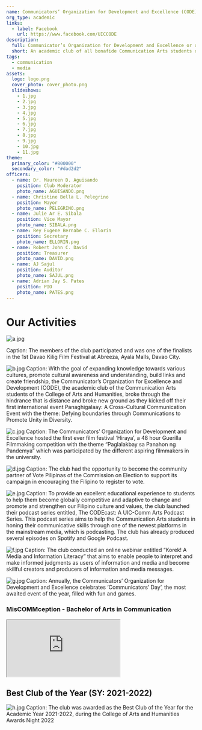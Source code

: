 ```yaml
---
name: Communicators’ Organization for Development and Excellence (CODE)
org_type: academic
links:
  - label: Facebook
    url: https://www.facebook.com/UICCODE
description:
  full: Communicator’s Organization for Development and Excellence or otherwise referred to as CODE. It is a non-partisan and non-political, academic campus-wide alliance composed of all undergraduate Communication Majors students taking up Bachelor of Arts in Communication under College of Arts and Humanities of the University of the Immaculate Conception. The club is committed to provide activities and opportunities that will harness the potentials of Communication students, be able to create linkages within the media and corporate industry, different member schools and other sectors of society.
  short: An academic club of all bonafide Communication Arts students of the University of the Immaculate Conception.
tags:
  - communication
  - media
assets:
  logo: logo.png
  cover_photo: cover_photo.png
  slideshows:
    - 1.jpg
    - 2.jpg
    - 3.jpg
    - 4.jpg
    - 5.jpg
    - 6.jpg
    - 7.jpg
    - 8.jpg
    - 9.jpg
    - 10.jpg
    - 11.jpg
theme:
  primary_color: "#800000"
  secondary_color: "#dad2d2"
officers:
  - name: Dr. Maureen D. Aguisando
    position: Club Moderator
    photo_name: AGUISANDO.png
  - name: Christine Bella L. Pelegrino
    position: Mayor
    photo_name: PELEGRINO.png
  - name: Julie Ar E. Sibala
    position: Vice Mayor
    photo_name: SIBALA.png
  - name: Rey Eugene Bernabe C. Ellorin
    position: Secretary
    photo_name: ELLORIN.png
  - name: Robert John C. David
    position: Treasurer
    photo_name: DAVID.png
  - name: AJ Sajul
    position: Auditor
    photo_name: SAJUL.png
  - name: Adrian Jay S. Pates
    position: PIO
    photo_name: PATES.png
---
```


# Our Activities

![a.jpg](a.jpg)

Caption: The members of the club participated and was one of the finalists in the 1st Davao Kilig Film Festival at Abreeza, Ayala Malls, Davao City.

![b.jpg](b.jpg)
Caption: With the goal of expanding knowledge towards various cultures, promote cultural awareness and understanding, build links and create friendship, the Communicator’s Organization for Excellence and Development (CODE), the academic club of the Communication Arts students of the College of Arts and Humanities, broke through the hindrance that is distance and broke new ground as they kicked off their first international event Panaghigalaay: A Cross-Cultural Communication Event with the theme: Defying boundaries through Communications to Promote Unity in Diversity.

![c.jpg](c.jpg)
Caption: The Communicators’ Organization for Development and Excellence hosted the first ever film festival ‘Hiraya’, a 48 hour Guerilla Filmmaking competition with the theme “Paglalakbay sa Panahon ng Pandemya” which was participated by the different aspiring filmmakers in the university.

![d.jpg](d.jpg)
Caption: The club had the opportunity to become the community partner of Vote Pilipinas of the Commission on Election to support its campaign in encouraging the Filipino to register to vote.

![e.jpg](e.jpg)
Caption: To provide an excellent educational experience to students to help them become globally competitive and adaptive to change and promote and strengthen our Filipino culture and values, the club launched their podcast series entitled, The CODEcast: A UIC-Comm Arts Podcast Series. This podcast series aims to help the Communication Arts students in honing their communicative skills through one of the newest platforms in the mainstream media, which is podcasting. The club has already produced several episodes on Spotify and Google Podcast.

![f.jpg](f.jpg)
Caption: The club conducted an online webinar entitled “Korek! A Media and Information Literacy” that aims to enable people to interpret and make informed judgments as users of information and media and become skillful creators and producers of information and media messages.

![g.jpg](g.jpg)
Caption: Annually, the Communicators’ Organization for Development and Excellence celebrates ‘Communicators’ Day’, the most awaited event of the year, filled with fun and games.


### MisCOMMception - Bachelor of Arts in Communication
<iframe src="https://drive.google.com/file/d/1sTlbrZJ2l3ca3v8O7IAp6m5HJ8IY3ycm/preview"></iframe>

## Best Club of the Year (SY: 2021-2022)
![h.jpg](h.jpg)
Caption: The club was awarded as the Best Club of the Year for the Academic Year 2021-2022, during the College of Arts and Humanities Awards Night 2022
